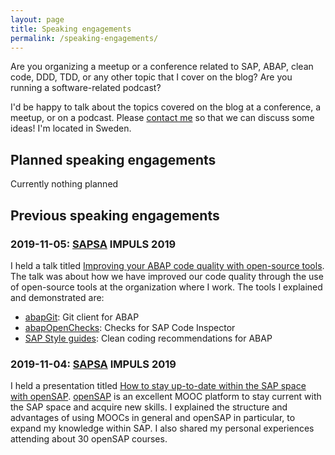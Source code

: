 ```yaml
---
layout: page
title: Speaking engagements
permalink: /speaking-engagements/
---
```


Are you organizing a meetup or a conference related to SAP, ABAP, clean code, DDD, TDD, or any other topic that I cover on the blog? Are you running a software-related podcast?

I'd be happy to talk about the topics covered on the blog at a conference, a meetup, or on a podcast. Please <a href="./about/">contact me</a> so that we can discuss some ideas! I'm located in Sweden.

## Planned speaking engagements

Currently nothing planned

## Previous speaking engagements

### 2019-11-05: [SAPSA](https://sapsa.se/) IMPULS 2019

I held a talk titled [Improving your ABAP code quality with open-source tools](https://github.com/jwigert/sapsa-impuls-2019-jw/blob/master/F%C3%B6rb%C3%A4ttra%20kvaliteten%20p%C3%A5%20din%20ABAP-kod%20med%20hj%C3%A4lp%20av%20%C3%B6ppen%20k%C3%A4llkod-verktyg.pdf). The talk was about how we have improved our code quality through the use of open-source tools at the organization where I work. The tools I explained and demonstrated are:

- [abapGit](https://github.com/larshp/abapGit): Git client for ABAP
- [abapOpenChecks](https://github.com/larshp/abapOpenChecks): Checks for SAP Code Inspector
- [SAP Style guides](https://github.com/SAP/styleguides): Clean coding recommendations for ABAP

### 2019-11-04: [SAPSA](https://sapsa.se/) IMPULS 2019

I held a presentation titled [How to stay up-to-date within the SAP space with openSAP](https://github.com/jwigert/sapsa-impuls-2019-jw/blob/master/Hur%20du%20h%C3%A5ller%20dig%20uppdaterad%20inom%20SAP-omr%C3%A5det%20med%20hj%C3%A4lp%20av%20openSAP.pdf). [openSAP](https://open.sap.com) is an excellent MOOC platform to stay current with the SAP space and acquire new skills. I explained the structure and advantages of using MOOCs in general and openSAP in particular, to expand my knowledge within SAP. I also shared my personal experiences attending about 30 openSAP courses.
